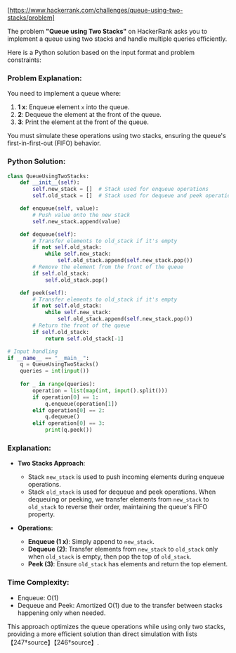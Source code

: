 
[https://www.hackerrank.com/challenges/queue-using-two-stacks/problem]

The problem **"Queue using Two Stacks"** on HackerRank asks you to implement a queue using two stacks and handle multiple queries efficiently.

Here is a Python solution based on the input format and problem constraints:

### Problem Explanation:
You need to implement a queue where:
1. **1 x**: Enqueue element `x` into the queue.
2. **2**: Dequeue the element at the front of the queue.
3. **3**: Print the element at the front of the queue.

You must simulate these operations using two stacks, ensuring the queue's first-in-first-out (FIFO) behavior.

### Python Solution:
```python
class QueueUsingTwoStacks:
    def __init__(self):
        self.new_stack = []  # Stack used for enqueue operations
        self.old_stack = []  # Stack used for dequeue and peek operations

    def enqueue(self, value):
        # Push value onto the new stack
        self.new_stack.append(value)

    def dequeue(self):
        # Transfer elements to old_stack if it's empty
        if not self.old_stack:
            while self.new_stack:
                self.old_stack.append(self.new_stack.pop())
        # Remove the element from the front of the queue
        if self.old_stack:
            self.old_stack.pop()

    def peek(self):
        # Transfer elements to old_stack if it's empty
        if not self.old_stack:
            while self.new_stack:
                self.old_stack.append(self.new_stack.pop())
        # Return the front of the queue
        if self.old_stack:
            return self.old_stack[-1]

# Input handling
if __name__ == "__main__":
    q = QueueUsingTwoStacks()
    queries = int(input())
    
    for _ in range(queries):
        operation = list(map(int, input().split()))
        if operation[0] == 1:
            q.enqueue(operation[1])
        elif operation[0] == 2:
            q.dequeue()
        elif operation[0] == 3:
            print(q.peek())
```

### Explanation:
- **Two Stacks Approach**: 
  - Stack `new_stack` is used to push incoming elements during enqueue operations.
  - Stack `old_stack` is used for dequeue and peek operations. When dequeuing or peeking, we transfer elements from `new_stack` to `old_stack` to reverse their order, maintaining the queue's FIFO property.
  
- **Operations**:
  - **Enqueue (1 x)**: Simply append to `new_stack`.
  - **Dequeue (2)**: Transfer elements from `new_stack` to `old_stack` only when `old_stack` is empty, then pop the top of `old_stack`.
  - **Peek (3)**: Ensure `old_stack` has elements and return the top element.

### Time Complexity:
- Enqueue: O(1)
- Dequeue and Peek: Amortized O(1) due to the transfer between stacks happening only when needed.

This approach optimizes the queue operations while using only two stacks, providing a more efficient solution than direct simulation with lists【247†source】【246†source】.

